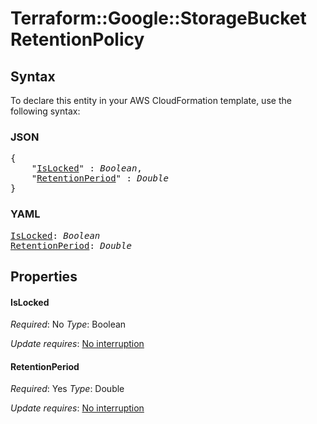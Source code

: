 # Terraform::Google::StorageBucket RetentionPolicy

## Syntax

To declare this entity in your AWS CloudFormation template, use the following syntax:

### JSON

<pre>
{
    "<a href="#islocked" title="IsLocked">IsLocked</a>" : <i>Boolean</i>,
    "<a href="#retentionperiod" title="RetentionPeriod">RetentionPeriod</a>" : <i>Double</i>
}
</pre>

### YAML

<pre>
<a href="#islocked" title="IsLocked">IsLocked</a>: <i>Boolean</i>
<a href="#retentionperiod" title="RetentionPeriod">RetentionPeriod</a>: <i>Double</i>
</pre>

## Properties

#### IsLocked

_Required_: No
_Type_: Boolean

_Update requires_: [No interruption](https://docs.aws.amazon.com/AWSCloudFormation/latest/UserGuide/using-cfn-updating-stacks-update-behaviors.html#update-no-interrupt)

#### RetentionPeriod

_Required_: Yes
_Type_: Double

_Update requires_: [No interruption](https://docs.aws.amazon.com/AWSCloudFormation/latest/UserGuide/using-cfn-updating-stacks-update-behaviors.html#update-no-interrupt)

